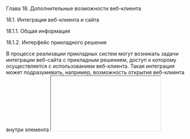 Глава 18. Дополнительные возможности веб-клиента

18.1. Интеграция веб-клиента и сайта

18.1.1. Общая информация

18.1.2. Интерфейс прикладного решения

В процессе реализации прикладных систем могут возникать задачи интеграции веб-сайта с прикладным решением, доступ к которому осуществляется с использованием веб-клиента. Такая интеграция может подразумевать, например, возможность открытия веб-клиента внутри элемента <iframe> html-страницы веб-сайта.

Подобное встраивание предполагает выполнение следующих действий:

•

Выделение на странице сайта области, в которой будет исполняться веб-клиент.

•

Реализация некоторого интерфейса (на встроенном языке) на стороне прикладного решения, который будет отвечать за обмен данными с веб-сайтом, в который интегрируется прикладное решение. Сюда же можно отнести установку необходимого режима основного окна приложения и предоставление пользователю возможность использовать нужный режим основного окна клиентского приложения с помощью прав доступа.

•

Реализация некоторого интерфейса (на языке JavaScript) на стороне сайта, в который интегрируется прикладное решение, с целью предоставления веб-клиенту необходимой информации о режиме работы и обмена данными с прикладным решением.

Данная глава будет посвящена описанию всех необходимых интерфейсов, а также будет приведен пример очень простого веб-сайта и конфигурации, которая будет работать «внутри» этого веб-сайта.

Общие требования к интеграции следующие:

1. Прикладное решение должно предоставлять доступ с помощью веб-клиента (опубликовано на веб-сервере). Подробнее см. стр. см. здесь.

2. Веб-сервер должен быть корректно настроен для обеспечения встраивания прикладного решения в веб-сайт. Подробнее см. стр. см. здесь.

3. Для работы с веб-сайтом, в который интегрирован веб-клиент, должны использовать только те веб-браузеры, которые поддерживаются системой «1С:Предприятие» для работы веб-клиента (см. здесь).

У прикладного решение существует свойство глобального контекста ОкноВнешнегоСайта. С помощью этого свойства прикладное решение получает интерфейс с веб-сайтом в том случае, если прикладное решение интегрировано в этот веб-сайт. Этот интерфейс позволяет выполнить несколько действий:

•

Проверить, что веб-клиент работает внутри какого-либо веб-сайта. Это можно выполнить с помощью свойства ОкноВнешнегоСайта.Доступно. В дальнейшем рекомендуется все действия с менеджером окна внешнего веб-сайта (свойство ОкноВнешнегоСайта) выполнять после проверки того, что данное свойство установлено в значение Истина.

•

Получать сообщения от внешнего (относительно веб-клиента) веб-сайта, предварительно зарегистрировав метод обработчика сообщений от веб-сайта с помощью метода ОкноВнешнегоСайта.ПодключитьОбработчикСообщений(). Также можно отключить обработку сообщений внешнего веб-сайта, если такая обработка более не требуется. Отключение обработки сообщений выполняется с помощью метода ОкноВнешнегоСайта.ОтключитьОбработчикСообщений().

•

Отправлять сообщения внешнему веб-сайту с помощью метода ОкноВнешнегоСайта.ОтправитьСообщение().

18.1.3. Интерфейс веб-сайта

с внешним веб-сайтом необходимо разработать собственный протокол и формат обмена.

Еще одной особенностью настройки прикладного решения является возможность установки режима основного окна приложения. Это можно сделать несколькими способами:

•

С помощью свойства Режим основного окна клиентского приложения.

•

С помощью командной строки запуска клиентского приложения MainWindowMode.

•

С помощью метода УстановитьРежимОсновногоОкна().

Также необходимо предоставить возможность использования нужного режима основного окна клиентского приложения с помощью установки соответствующих прав доступа.

Смотри также:

•

Свойство конфигурации Режим основного окна клиентского приложения (см. здесь).

•

Командная строка запуска веб-клиента (см. стр. см. здесь).

•

Права доступа (см. здесь).

На сайте необходимо выполнить следующие действия:

•

Указать место, где будет отображаться интерфейс веб-клиента. Это можно сделать с помощью элемента <div>. При загрузке веб-клиент автоматически добавит для выбранного элемента подчиненный элемент <iframe>, который будет содержать всю необходимую информацию.

•

Указать, откуда загружать код JavaScript-интерфейса веб-клиента (Embedded WebClient API). После загрузки этого интерфейса в веб-браузере становится доступным объект WebClient1CE. Для загрузки JavaScript-интерфейса в текст сайта необходимо включить следующий код: <script src="%АдресВебСайта%/%ИмяИБ%/scripts/webclient1ce.js"></script>.

•

Реализовать интерфейс взаимодействия с системой «1С:Предприятие».

Рассмотрим более подробно объект WebClient1CE:

•

Конструктор WebClient1CE(webClientContainerID, config), где:

•

webClientContainerID ‑ тип String ‑ идентификатор элемента <div>, в который будет встраиваться элемент <iframe>, в котором будет работать веб-клиент. Обязательный параметр.

•

config ‑ тип Object ‑ объект, содержащий настройки веб-клиента. Обязательный параметр.

•

Метод gotoURL(navigationURL) ‑ позволяет выполнить переход по навигационной ссылке. Работает аналогично методу встроенного языка ПерейтиПоНавигационнойСсылке(). Параметры метода:

•

navigationURL ‑ тип String ‑ навигационная ссылка, по которой необходимо выполнить переход. Обязательный параметр.

•

Метод postMessage(message) ‑ отправляет в веб-клиент текст, указанный в качестве параметра. При вызове этого метода в прикладном решении будут вызваны обработчики, которые подключены с помощью вызова метода ОкноВнешнегоСайта.ПодключитьОбработчикСообщений(). Параметры метода:

•

message ‑ тип String ‑ текст, который будет передан в веб-клиент. Обязательный параметр.

Объект настроек, который передается в качестве параметра в конструктор объекта WebClient1CE, имеет следующие свойства:

•

webClientURL ‑ тип String ‑ строка запуска веб-клиента (включая команды и параметры

18.1.4. Пример реализации

измерения. Указание необязательно.

•

height ‑ тип String ‑ высота области встраивания (элемента <iframe>) с указанием единицы измерения. Указание необязательно.

•

events ‑ тип Object ‑ объект, описывающий обработчики событий, поступающие от встраиваемого веб-клиента. Указание необязательно.

Объект, который описывает обработчики событий от веб-клиента, имеет следующие свойства:

•

onStart ‑ тип Function ‑ функция (без параметров), которая будет вызвана после запуска прикладного решения. Функция будет вызвана после завершения работы обработчика события ПриНачалеРаботыСистемы встраиваемого прикладного решения. Указание необязательно.

•

onEnd ‑ тип Function ‑ функция (без параметров), которая будет вызвана перед завершением работы прикладного решения. Функция будет вызвана после завершения работы обработчика события ПриЗавершенииРаботыСистемы встраиваемого прикладного решения. Указание необязательно.

•

onMessage ‑ тип Function ‑ функция, которая будет вызвана для получения сообщения от прикладного решения. Сообщение отправляется с помощью вызова метода ОкноВнешнегоСайта.ОтправитьСообщение(). Функция onMessage имеет следующие параметры:

•

message ‑ тип String ‑ текст сообщения, посланного из прикладного решения.

•

origin ‑ тип String ‑ указывает основной адрес веб-клиента. Строка включает в себя протокол, домен и порт.

Указание необязательно.

•

onFormOpen ‑ тип Function ‑ функция, которая будет вызвана при открытии формы прикладного решения (после завершения работы обработчика события ПриОткрытии). Функция onFormOpen имеет следующие параметры:

•

url ‑ тип String ‑ навигационная ссылка открываемой формы. Параметр будет равен пустой строке в том случае, если открываемая форма не имеет навигационной ссылки.

•

formName ‑ тип String ‑ имя открываемой формы, сформированная для английского варианта встроенного языка.

Указание необязательно.

•

onFormClose ‑ тип Function ‑ функция, которая будет вызвана при закрытии формы прикладного решения (после завершения работы обработчика события ПриЗакрытии). Функция onFormClose имеет следующие параметры:

•

url ‑ тип String ‑ навигационная ссылка открываемой формы. Параметр будет равен пустой строке в том случае, если открываемая форма не имеет навигационной ссылки.

•

formName ‑ тип String ‑ имя открываемой формы, сформированная для английского варианта встроенного языка.

Указание необязательно.

Данный раздел содержит пример встраивания веб-клиента веб-страницу. Пример предназначен исключительно для демонстрации возможности встраивания и не предназначен для реализации какой-либо конкретной задачи.

Пример демонстрирует:

•

Как указать на странице элемент, в котором будет работать веб-клиент.

•

Какой минимальный набор действий необходимо выполнить на стороне веб-сайта, чтобы веб-

Копировать в буфер обмена &НаКлиенте Процедура СообщениеВнешнемуСайту(Команда) Если ОкноВнешнегоСайта.Доступно Тогда СообщениеСайту = Новый СообщениеВнешнемуСайту("Сообщение от веб-клиента"); ОкноВнешнегоСайта.ОтправитьСообщение(СообщениеСайту); КонецЕсли; КонецПроцедуры &НаКлиенте Процедура ПриОткрытии(Отказ) Если ОкноВнешнегоСайта.Доступно Тогда ОбработчикСобытия = Новый ОписаниеОповещения("ПриПолученииСообщенияОтВнешнегоСайта", ЭтотОбъект); ОкноВнешнегоСайта.ПодключитьОбработчикСообщений(ОбработчикСобытия); КонецЕсли; КонецПроцедуры &НаКлиенте Процедура ПриЗакрытии(ЗавершениеРаботы) Если ОкноВнешнегоСайта.Доступно Тогда ОбработчикСобытия = Новый ОписаниеОповещения("ПриПолученииСообщенияОтВнешнегоСайта", ЭтотОбъект); ОкноВнешнегоСайта.ОтключитьОбработчикСообщений(ОбработчикСобытия); КонецЕсли; КонецПроцедуры &НаКлиенте Процедура ПриПолученииСообщенияОтВнешнегоСайта(Сообщение, ДополнительныеПараметры) Экспорт Сообщить(Сообщение.Данные); КонецПроцедуры

Копировать в буфер обмена <!DOCTYPE html> <html> <head> <meta charset="utf-8" /> <script src="%АдресВебСайта%/%ИмяИБ%/scripts/webclient1ce.js"></script> </head> <body onload="init();"> <div id="webClientContainer"></div> <button onclick="messageToWebClient();">Сообщение веб-клиенту</button> <div id="webClientMessageArea"></div> <script> var webClient = null; var onWebClientMessage = function (message, origin) { if (origin === '%АдресВебСайта%') { document.querySelector('#webClientMessageArea').innerText = message; } }; var messageToWebClient = function () { webClient.postMessage("Это сообщение из внешнего сайта"); };

смогло работать «внутри» внешнего веб-сайта и взаимодействовать с этим веб-сайтом.

Для работы примера необходимо иметь веб-сервер, на котором размещена демонстрационная веб-страница и опубликован веб-клиент. Прикладное решение, используемое для демонстрации, состоит из единственной обработки, указанной в виде формы рабочей области начальной страницы. В форме этой обработки должна быть создана команда СообщениеВнешнемуСайту, эта команда размещена на форме обработки (в виде кнопки с именем СообщениеВнешнемуСайту). Модуль формы содержит следующий код на встроенном языке:

Прикладное решение должно быть опубликовано на веб-сервере. Адрес публикации необходимо запомнить для вставки в демонстрационную веб-страницу.

Прикладное решение будет интегрироваться в веб-страницу, которая выглядит следующим образом:

{ webClientURL: '%АдресВебСайта%/%ИмяИБ%? MainWindowMode=EmbeddedWorkplace', width: '600px', height: '400px', events: { onMessage: onWebClientMessage } }); }; </script> </body> </html>

Для того чтобы веб-страница заработала, необходимо выполнить следующие замены:

•

Текст %АдресВебСайта% на реальный адрес веб-сайта (протокол, домен и порт), на котором публикуется веб-клиент.

•

Текст %ИмяИБ% на реальное имя публикуемой информационной базы (как оно указано в поле Имя диалога публикации на веб-сервере).

Так, если веб-клиент опубликован по адресу http://mysite.org/dbName, то псевдопеременные заменяются следующим образом:

•

%АдресВебСайта% заменяется на http://mysite.org.

•

%ИмяИБ% заменяется на dbName.

Рассмотрим подробнее, что выполняется на этой веб-странице:

•

Элемент <script> выполняет загрузку скрипта, реализующего Embedded WebClient API.

•

При загрузке тела веб-страницы срабатывает обработчик init(), который указан в качестве обработчика события onload элемента body.

•

Строка <div id="webClientContainer"></div> определяет элемент <div>, в который будет встроен веб-клиент.

•

В обработчике init() выполняется создание объекта WebClient1CE. Конструктору передается идентификатор элемента <div> (в примере это webClientContainer). Также в обработчике init():

•

Веб-клиенту передается командная строка запуска, которая указывает, что веб-клиент должен быть запущен в режиме основного окна Встроенное рабочее место.

•

Для элемента <iframe>, в котором будет работать веб-клиент, устанавливается ширина равная 600 пикселам и высота, равная 400 пикселам. Указание данных параметров не является обязательным, вместо этого можно использовать или размер по умолчанию или использовать другие способы задания размера области отображения <iframe>, например CSS.

•

Регистрируется обработчик события onMessage, который будет принимать сообщение от веб-клиента. Обработка этого события будет выполняться в методе onWebClientMessage(), описанном ранее на странице.

•

Строка <button onclick="messageToWebClient();">Сообщение веб-клиенту</button> формирует на веб-странице кнопку, нажатие не которую приводит к тому, что в веб-клиент отправляется сообщение с текстом Это сообщение из внешнего сайта. Отправка выполняется из обработчика messageToWebClient(), подключенного к событию onclick кнопки.

•

Строка <div id="webClientMessageArea"></div> содержит описание области, в которую будет выводиться сообщение от веб-клиента (из обработчика события onMessage).

Корректно работающий пример будет выглядеть следующим образом:

Рис. 519. Веб-клиент в iframe

На рисунке цифрами отмечены:

1. Нажатие кнопки Сообщение внешнему сайту приведет к появлению текста Сообщение от веб-клиента ниже кнопки Сообщение веб-клиенту.

2. Нажатие кнопки Сообщение веб-клиенту приведет к появлению сообщения Это сообщение из внешнего сайта в панели сообщений веб-клиента.

Надпись Веб-клиент работает в iframe представляет собой представление формы обработки, в которой реализован текст на встроенном языке. В вашем случае заголовок вместо этого текста будет отображаться представление, указанное в форме вашей информационной базы.

Условие if (origin === '%АдресВебСайта%') на странице (в общем случае) необходимо в том случае, если один обработчик используется для нескольких прикладных решений, внедренных в одну страницу. В этом случае условие будет нужно для того, чтобы понять, от какого веб-клиента поступило сообщение.

Командная строка запуска веб-клиента, указанная при инициализации свойства webClientURL: webClientURL: '%АдресВебСайта%/%ИмяИБ%?MainWindowMode=EmbeddedWorkplace', может содержать параметры аутентификации. Например, когда пользователь выполняет аутентификацию на веб-странице (или веб-сайте, в более широком смысле), а веб-страница может однозначно преобразовать имя пользователя веб-сайта в имя пользователя (и пароль) в прикладном решении. Тогда строку запуска веб-клиента следует разместить в переменной и сформировать эту переменную до того момента, как начнется запуск веб-клиента, встроенного в веб-страницу.

В заключении стоит отметить еще один момент. Во время загрузки веб-клиента отображается заставка и индикатор процесса загрузки. Если веб-клиент встроен в веб-страницу, то заставка и индикатор будут отображаться в том контейнере, куда встроен веб-клиент. Если это не требуется, то управлять видимостью области веб-страницы следует с помощью свойства CSS visibility. Так, строка для определения контейнера веб-клиента на веб-странице, будет выглядеть следующим образом:

<div id="webClientContainer" style="visibility: hidden"></div>

Копировать в буфер обмена events: { onStart: onStartWebClient, onMessage: onWebClientMessage }

Копировать в буфер обмена var onStartWebClient = function () { document.querySelector('#webClientContainer').style.visibility = "visible"; };

18.2. Прогрессивное веб-приложение

18.2.1. Общая информация

Для включения видимости контейнера необходимо зарегистрировать функцию, которая будет обрабатывать событие onStart от веб-клиента:

А затем написать собственно эту функцию (рядом с функцией onWebClientMessage()):

Реализация вышеперечисленных изменений приведет к тому, что во время загрузки веб-клиента на странице не будет отображаться никакой информации, а после окончания загрузки на веб-странице сразу будет отображен интерфейс прикладного решения.

Прогрессивное веб-приложение (Progressive Web App, PWA) ‑ технология в веб-разработке, которая позволяет визуально (и, частично, функционально) преобразовать сайт в обычное приложение, которое работает на персональном компьютере или мобильном устройстве. Прогрессивное веб-приложение можно установить на устройство пользователя, и затем это приложение может пользоваться как обычное приложение для той операционной системы, которая работает на устройстве. Таким образом, использование прогрессивного веб-приложения может оказаться слабо отличимым (или совсем не отличимым) от использования приложения, специально разработанного для операционной системы на устройстве. Веб-клиент системы «1С:Предприятие» может быть использован в качестве прогрессивного веб-приложения в том случае, если для подключения к веб-серверу используется протокол HTTPS и на веб-сервере установлен действительный сертификат. Возможность использования веб-клиента в качестве прогрессивного веб-приложения зависит не только от самого веб-клиента, но и от используемого веб-браузера. Веб-браузеры, которые поддерживают использование прогрессивных веб-приложений, указаны в системных требованиях (см. здесь).

Для прогрессивного веб-приложения имеется возможность задать название приложения. Это название используется:

•

Для отображения в окне установки/удаления прогрессивного веб-приложения.

•

В главном меню прогрессивного веб-приложения.

•

В названии картинки прогрессивного веб-приложения (в меню Пуск или на рабочем столе).

Название прогрессивного веб-приложения используется в момент установки прогрессивного веб-приложения и при деальнейшем использовании. После изменения названия необходимо переустановить прогрессивное веб-приложение для того, чтобы новое название актуальным. Ограничение на длину названия составляет 45 символов. Если название превышает 45 символов, при отображении оно обрезается и дополняется многоточием.

Название прогрессивного веб-приложения можно задать следующими способами (в порядке уменьшения приоритета):

•

Командой ProgressiveWebApplicationName командной строки запуска веб-клиента (см. здесь).

Рекомендуется использовать данный способ задания названия прогрессивного веб-приложения в том случае, когда, например, информационная база использует механизм разделения данных.

18.2.2. Программный интерфейс

запуске соответствующего веб-клиента.

•

В настройках публикации веб-клиента или с помощью файла default.vrd соответствующей публикации. Описание диалога публикации см. здесь, описание элемента файла defaut.vrd см. здесь.

Рекомендуется использовать данный способ установки названия прогрессивного веб-приложения в том случае, когда название приложения отличается от заданного в свойствах конфигурации.

•

Если название прогрессивного веб-приложения не задано предыдущими способами, то в качестве названия будет использовано представление конфигурации.

Само по себе, прогрессивное веб-приложение, не предоставляет прикладному решению каких-то специальных возможностей. Тем не менее, система «1С:Предприятие» предоставляет возможность выполнить следующие действия:

•

Проверить возможность установки PWA на устройство пользователя.

•

Установить прогрессивное веб-приложение на устройство пользователя.

•

Получить информацию о том, в каком режиме работает приложение.

Для доступа к методам работы с PWA предназначен менеджер прогрессивного веб-приложения, который доступен через свойство глобального контекста ПрогрессивноеВебПриложение.

Перед тем, как пытаться установить приложение, необходимо проверить, что на данном устройстве можно выполнить установку прогрессивного веб-приложения. Для выполнения проверки предназначен метод Поддерживается(). Если на данном устройстве поддерживается использование PWA, то можно выполнить установку.

В процессе установки PWA используется несколько методов:

•

Установлено() ‑ данный метод позволяет узнать, в данный момент PWA на данном устройстве установлено или нет.

•

НачатьУстановку() ‑ метод инициирует установку PWA. Перед непосредственно установкой, веб-браузер покажет пользователю диалог, в котором нужно подтвердить установку или отказаться от нее. Чтобы получить результат этого действия, предназначен следующий метод. Этот же диалог можно получить если:

•

Нажать пиктограмму (+) в правой части адресной строки веб-браузера при работе в веб-клиенте.

•

Выбрать команду Отображать как отдельное приложение меню Сервис и настройки самого веб-клиента.

•

ПодключитьОбработчикОкончанияУстановки() ‑ этот метод позволяет зарегистрировать обработчик обратного вызова, управление в который попадет после того, как пользователь что-то ответит в диалоге веб-браузера, который отображается перед установкой PWA.

•

ОтключитьОбработчикОкончанияУстановки() ‑ позволяет отключить обработчик, установленный предыдущим методом. Использовать данный метод разумно в том случае, когда ранее подключенный обработчик окончания установки более не требуется.

Разработчик может проверить, в каком режиме работает прикладное решение, с помощью метода ТекущийРежим():

•

Если прогрессивное веб-приложение установлено и открыто в отдельном окне, метод вернет значение РежимПрогрессивногоВебПриложения.ВОтдельномОкне.

•

Если прогрессивное веб-приложение установлено и открыто во вкладке браузера, метод вернет значение РежимПрогрессивногоВебПриложения.ВОкнеБраузера.

метод вернет значение Неопределено.